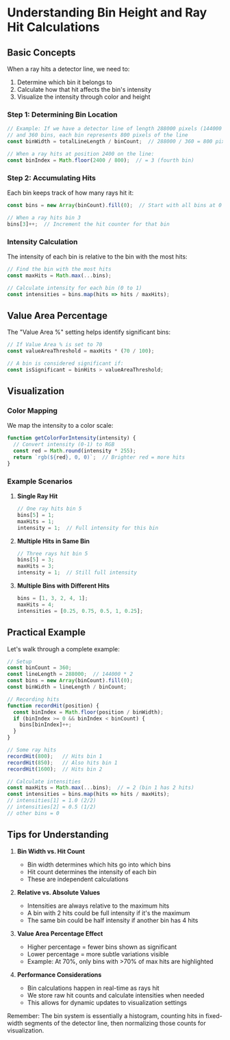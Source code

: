 # Understanding Bin Height and Ray Hit Calculations

## Basic Concepts

When a ray hits a detector line, we need to:
1. Determine which bin it belongs to
2. Calculate how that hit affects the bin's intensity
3. Visualize the intensity through color and height

### Step 1: Determining Bin Location

```javascript
// Example: If we have a detector line of length 288000 pixels (144000 each direction)
// and 360 bins, each bin represents 800 pixels of the line
const binWidth = totalLineLength / binCount;  // 288000 / 360 = 800 pixels per bin

// When a ray hits at position 2400 on the line:
const binIndex = Math.floor(2400 / 800);  // = 3 (fourth bin)
```

### Step 2: Accumulating Hits

Each bin keeps track of how many rays hit it:

```javascript
const bins = new Array(binCount).fill(0);  // Start with all bins at 0

// When a ray hits bin 3
bins[3]++;  // Increment the hit counter for that bin
```

### Intensity Calculation

The intensity of each bin is relative to the bin with the most hits:

```javascript
// Find the bin with the most hits
const maxHits = Math.max(...bins);

// Calculate intensity for each bin (0 to 1)
const intensities = bins.map(hits => hits / maxHits);
```

## Value Area Percentage

The "Value Area %" setting helps identify significant bins:

```javascript
// If Value Area % is set to 70
const valueAreaThreshold = maxHits * (70 / 100);

// A bin is considered significant if:
const isSignificant = binHits > valueAreaThreshold;
```

## Visualization

### Color Mapping

We map the intensity to a color scale:

```javascript
function getColorForIntensity(intensity) {
  // Convert intensity (0-1) to RGB
  const red = Math.round(intensity * 255);
  return `rgb(${red}, 0, 0)`;  // Brighter red = more hits
}
```

### Example Scenarios

1. **Single Ray Hit**
   ```javascript
   // One ray hits bin 5
   bins[5] = 1;
   maxHits = 1;
   intensity = 1;  // Full intensity for this bin
   ```

2. **Multiple Hits in Same Bin**
   ```javascript
   // Three rays hit bin 5
   bins[5] = 3;
   maxHits = 3;
   intensity = 1;  // Still full intensity
   ```

3. **Multiple Bins with Different Hits**
   ```javascript
   bins = [1, 3, 2, 4, 1];
   maxHits = 4;
   intensities = [0.25, 0.75, 0.5, 1, 0.25];
   ```

## Practical Example

Let's walk through a complete example:

```javascript
// Setup
const binCount = 360;
const lineLength = 288000;  // 144000 * 2
const bins = new Array(binCount).fill(0);
const binWidth = lineLength / binCount;

// Recording hits
function recordHit(position) {
  const binIndex = Math.floor(position / binWidth);
  if (binIndex >= 0 && binIndex < binCount) {
    bins[binIndex]++;
  }
}

// Some ray hits
recordHit(800);   // Hits bin 1
recordHit(850);   // Also hits bin 1
recordHit(1600);  // Hits bin 2

// Calculate intensities
const maxHits = Math.max(...bins);  // = 2 (bin 1 has 2 hits)
const intensities = bins.map(hits => hits / maxHits);
// intensities[1] = 1.0 (2/2)
// intensities[2] = 0.5 (1/2)
// other bins = 0
```

## Tips for Understanding

1. **Bin Width vs. Hit Count**
   - Bin width determines which hits go into which bins
   - Hit count determines the intensity of each bin
   - These are independent calculations

2. **Relative vs. Absolute Values**
   - Intensities are always relative to the maximum hits
   - A bin with 2 hits could be full intensity if it's the maximum
   - The same bin could be half intensity if another bin has 4 hits

3. **Value Area Percentage Effect**
   - Higher percentage = fewer bins shown as significant
   - Lower percentage = more subtle variations visible
   - Example: At 70%, only bins with >70% of max hits are highlighted

4. **Performance Considerations**
   - Bin calculations happen in real-time as rays hit
   - We store raw hit counts and calculate intensities when needed
   - This allows for dynamic updates to visualization settings

Remember: The bin system is essentially a histogram, counting hits in fixed-width segments of the detector line, then normalizing those counts for visualization.
